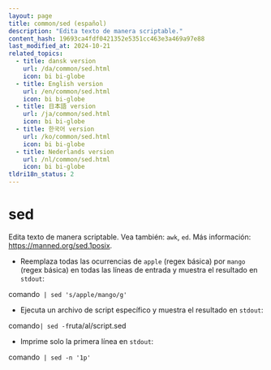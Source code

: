 ```yaml
---
layout: page
title: common/sed (español)
description: "Edita texto de manera scriptable."
content_hash: 19693ca4fdf0421352e5351cc463e3a469a97e88
last_modified_at: 2024-10-21
related_topics:
  - title: dansk version
    url: /da/common/sed.html
    icon: bi bi-globe
  - title: English version
    url: /en/common/sed.html
    icon: bi bi-globe
  - title: 日本語 version
    url: /ja/common/sed.html
    icon: bi bi-globe
  - title: 한국어 version
    url: /ko/common/sed.html
    icon: bi bi-globe
  - title: Nederlands version
    url: /nl/common/sed.html
    icon: bi bi-globe
tldri18n_status: 2
---
```

# sed

Edita texto de manera scriptable.
Vea también: `awk`, `ed`.
Más información: <https://manned.org/sed.1posix>.

- Reemplaza todas las ocurrencias de `apple` (regex básica) por `mango` (regex básica) en todas las líneas de entrada y muestra el resultado en `stdout`:

<span class="tldr-var badge badge-pill bg-dark-lm bg-white-dm text-white-lm text-dark-dm font-weight-bold">comando</span>` | sed 's/apple/mango/g'`

- Ejecuta un archivo de script específico y muestra el resultado en `stdout`:

<span class="tldr-var badge badge-pill bg-dark-lm bg-white-dm text-white-lm text-dark-dm font-weight-bold">comando</span>` | sed -f `<span class="tldr-var badge badge-pill bg-dark-lm bg-white-dm text-white-lm text-dark-dm font-weight-bold">ruta/al/script.sed</span>

- Imprime solo la primera línea en `stdout`:

<span class="tldr-var badge badge-pill bg-dark-lm bg-white-dm text-white-lm text-dark-dm font-weight-bold">comando</span>` | sed -n '1p'`
